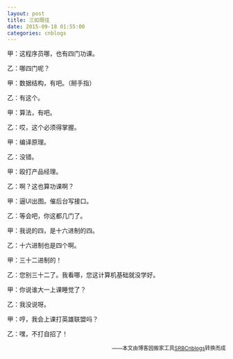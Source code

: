 ```yaml
---
layout: post
title: 三如既往
date: 2015-09-18 01:55:00
categories: cnblogs
---
```


<p>甲：这程序员哪，也有四门功课。</p>
<p>乙：哪四门呢？</p>
<p>甲：数据结构，有吧。（掰手指）</p>
<p>乙：有这个。</p>
<p>甲：算法，有吧。</p>
<p>乙：哎，这个必须得掌握。</p>
<p>甲：编译原理。</p>
<p>乙：没错。</p>
<p>甲：殴打产品经理。</p>
<p>乙：啊？这也算功课啊？</p>
<p>甲：逼UI出图。催后台写接口。</p>
<p>乙：等会吧，你这都几门了。</p>
<p>甲：我说的四，是十六进制的四。</p>
<p>乙：十六进制也是四个啊。</p>
<p>甲：三十二进制的！</p>
<p>乙：您别三十二了。我看哪，您这计算机基础就没学好。</p>
<p>甲：你说谁大一上课睡觉了？</p>
<p>乙：我没说呀。</p>
<p>甲：哼，我会上课打英雄联盟吗？</p>
<p>乙：嘿，不打自招了！</p>

<p align=right><span style="font-size: 12px">——本文由博客园搬家工具<a href="https://github.com/mlxy/SRBCnblogs">SRBCnblogs</a>转换而成</span></p>